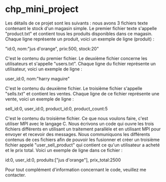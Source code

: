 # chp_mini_project

Les détails de ce projet sont les suivants : nous avons 3 fichiers texte contenant le stock d'un magasin simple. Le premier fichier texte s'appelle "product.txt" et contient tous les produits disponibles dans ce magasin. Chaque ligne représente un produit, voici un exemple de ligne (produit) :

"id:0, nom:"jus d'orange", prix:500, stock:20"

C'est le contenu du premier fichier. Le deuxième fichier concerne les utilisateurs et s'appelle "users.txt". Chaque ligne du fichier représente un utilisateur, voici un exemple de ligne :

user_id:0, nom:"harry maguire"

C'est le contenu du deuxième fichier. Le troisième fichier s'appelle "sells.txt" et contient les ventes. Chaque ligne de ce fichier représente une vente, voici un exemple de ligne :

sell_id:0, user_id:0, product_id:0, product_count:5

C'est le contenu du troisième fichier. Ce que nous voulons faire, c'est utiliser MPI avec le langage C. Nous écrivons un code qui ouvre les trois fichiers différents en utilisant un traitement parallèle et en utilisant MPI pour envoyer et recevoir des messages. Nous communiquons les différents contenus de ces fichiers afin de pouvoir les fusionner et créer un troisième fichier appelé "user_sell_product" qui contient ce qu'un utilisateur a acheté et le prix total. Voici un exemple de ligne dans ce fichier :

id:0, user_id:0, produits:["jus d'orange"], prix_total:2500

Pour tout complément d'information concernant le code, veuillez me contacter.
